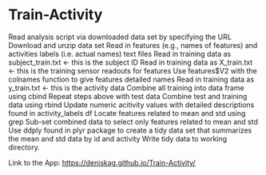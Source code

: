 # Train-Activity



   Read analysis script via downloaded data set by specifying the URL Download and unzip data set Read in features (e.g., names of features) and activities labels (i.e. actual names) text files Read in training data as subject_train.txt <- this is the subject ID Read in training data as X_train.txt <- this is the training sensor readouts for features Use features$V2 with the colnames function to give features detailed names Read in training data as y_train.txt <- this is the activity data Combine all training into data frame using cbind Repeat steps above with test data Combine test and training data using rbind Update numeric acitivity values with detailed descriptions found in activity_labels df Locate features related to mean and std using grep Sub-set combined data to select only features related to mean and std Use ddply found in plyr package to create a tidy data set that summarizes the mean and std data by id and activity Write tidy data to working directory.
   
   
   Link to the App:   https://deniskag.github.io/Train-Activity/
